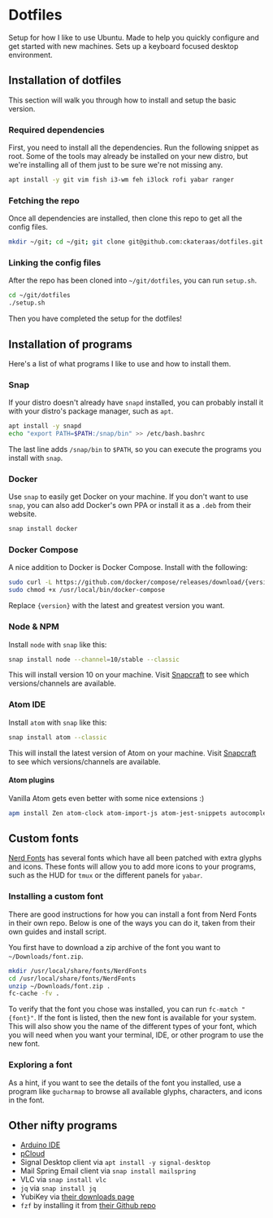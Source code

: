 # Dotfiles

Setup for how I like to use Ubuntu. Made to help you quickly configure and get started with new machines.
Sets up a keyboard focused desktop environment.

## Installation of dotfiles

This section will walk you through how to install and setup the basic version.

### Required dependencies

First, you need to install all the dependencies. Run the following snippet as root.
Some of the tools may already be installed on your new distro, but we're
installing all of them just to be sure we're not missing any.

```bash
apt install -y git vim fish i3-wm feh i3lock rofi yabar ranger
```

### Fetching the repo

Once all dependencies are installed, then clone this repo to get all the config files.

```bash
mkdir ~/git; cd ~/git; git clone git@github.com:ckateraas/dotfiles.git
```

### Linking the config files

After the repo has been cloned into `~/git/dotfiles`, you can run `setup.sh`.

```bash
cd ~/git/dotfiles
./setup.sh
```

Then you have completed the setup for the dotfiles!

## Installation of programs

Here's a list of what programs I like to use and how to install them.

### Snap

If your distro doesn't already have `snapd` installed, you can probably install it with your distro's package manager,
such as `apt`.

```bash
apt install -y snapd
echo "export PATH=$PATH:/snap/bin" >> /etc/bash.bashrc
```

The last line adds `/snap/bin` to `$PATH`, so you can execute the programs you install with `snap`.

### Docker

Use `snap` to easily get Docker on your machine. If you don't want to use
`snap`, you can also add Docker's own PPA or install it as a  `.deb` from their website.

```bash
snap install docker
```

### Docker Compose

A nice addition to Docker is Docker Compose. Install with the following:

```bash
sudo curl -L https://github.com/docker/compose/releases/download/{version}/docker-compose-$(uname -s)-$(uname -m) -o /usr/local/bin/docker-compose
sudo chmod +x /usr/local/bin/docker-compose
```

Replace `{version}` with the latest and greatest version you want.

### Node & NPM

Install `node` with `snap` like this:

```bash
snap install node --channel=10/stable --classic
```

This will install version 10 on your machine.
Visit [Snapcraft](http://snapcraft.io/node) to see which versions/channels are available.

### Atom IDE

Install `atom` with `snap` like this:

```bash
snap install atom --classic
```

This will install the latest version of Atom on your machine.
Visit [Snapcraft](http://snapcraft.io/atom) to see which versions/channels are
available.

#### Atom plugins

Vanilla Atom gets even better with some nice extensions :)

```bash
apm install Zen atom-clock atom-import-js atom-jest-snippets autocomplete-modules busy-signal dracula-syntax file-icons git-blame git-time-machine intentions linter linter-ui-default multi-cursor nord-atom-syntax nord-atom-ui pigments prettier-atom react zentabs
```

## Custom fonts

[Nerd Fonts](https://github.com/ryanoasis/nerd-fonts/releases) has several fonts which have all
been patched with extra glyphs and icons. These fonts will allow you to add more icons to your
programs, such as the HUD for `tmux` or the different panels for `yabar`.

### Installing a custom font

There are good instructions for how you can install a font from Nerd Fonts in their own repo.
Below is one of the ways you can do it, taken from their own guides and install script.

You first have to download a zip archive of the font you want to `~/Downloads/font.zip`.

```bash
mkdir /usr/local/share/fonts/NerdFonts
cd /usr/local/share/fonts/NerdFonts
unzip ~/Downloads/font.zip .
fc-cache -fv .
```

To verify that the font you chose was installed, you can run `fc-match "{font}"`. If the font is
listed, then the new font is available for your system. This will also show you the name of the
different types of your font, which you will need when you want your terminal, IDE, or other
program to use the new font.

### Exploring a font

As a hint, if you want to see the details of the font you installed, use a program like
`gucharmap` to browse all available glyphs, characters, and icons in the font.

## Other nifty programs

- [Arduino IDE](https://www.arduino.cc/en/guide/linux)
- [pCloud](https://blog.pcloud.com/pcloud-drive-for-linux/)
- Signal Desktop client via `apt install -y signal-desktop`
- Mail Spring Email client via `snap install mailspring`
- VLC via `snap install vlc`
- `jq` via `snap install jq`
- YubiKey via [their downloads page](https://www.yubico.com/products/services-software/download/)
- `fzf` by installing it from [their Github repo](https://github.com/junegunn/fzf.git)
